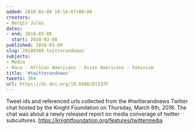 ```yaml
---
added: 2018-03-09 10:14:07+00:00
creators:
- Bergis Jules
dates:
- end: 2018-03-08
  start: 2018-03-08
published: 2018-03-09
slug: 20180309-twitterandnews
subjects:
- Media
- Race - African Americans - Asian Americans - Feminism
title: '#twitterandnews'
tweets: 364
url: https://dx.doi.org/10.6086/D1337P
---
```


Tweet ids and referenced urls collected from the #twitterandnews Twitter chat hosted by the Knight Foundation on Thursday, March 8th, 2018. The chat was about a newly released report on media converage of twitter subcultures. https://knightfoundation.org/features/twittermedia
